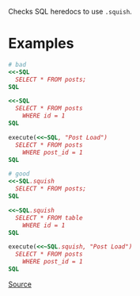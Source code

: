 
Checks SQL heredocs to use `.squish`.

# Examples

```ruby
# bad
<<-SQL
  SELECT * FROM posts;
SQL

<<-SQL
  SELECT * FROM posts
    WHERE id = 1
SQL

execute(<<~SQL, "Post Load")
  SELECT * FROM posts
    WHERE post_id = 1
SQL

# good
<<-SQL.squish
  SELECT * FROM posts;
SQL

<<~SQL.squish
  SELECT * FROM table
    WHERE id = 1
SQL

execute(<<~SQL.squish, "Post Load")
  SELECT * FROM posts
    WHERE post_id = 1
SQL
```

[Source](http://www.rubydoc.info/gems/rubocop/RuboCop/Cop/Rails/SquishedSQLHeredocs)